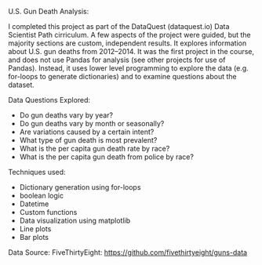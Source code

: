 
U.S. Gun Death Analysis:

I completed this project as part of the DataQuest (dataquest.io) Data Scientist Path cirriculum. A few aspects of the project were guided, but the majority sections are custom, independent results. It explores information about U.S. gun deaths from 2012–2014. It was the first project in the course, and does not use Pandas for analysis (see other projects for use of Pandas). Instead, it uses lower level programming to explore the data (e.g. for-loops to generate dictionaries) and to examine questions about the dataset.

Data Questions Explored:
- Do gun deaths vary by year?
- Do gun deaths vary by month or seasonally?
- Are variations caused by a certain intent?
- What type of gun death is most prevalent?
- What is the per capita gun death rate by race?
- What is the per capita gun death from police by race?

Techniques used:
- Dictionary generation using for-loops
- boolean logic
- Datetime
- Custom functions
- Data visualization using matplotlib
- Line plots
- Bar plots

Data Source:
FiveThirtyEight: https://github.com/fivethirtyeight/guns-data
